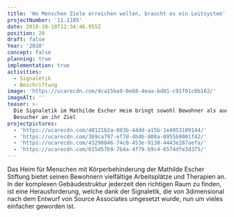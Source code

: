 ```yaml
---
title: 'Wo Menschen Ziele erreichen wollen, braucht es ein Leitsystem'
projectNumber: '11.1105'
date: 2018-10-10T12:34:46.955Z
position: 20
draft: false
Year: '2010'
concept: false
planning: true
implementation: true
activities:
  - Signaletik
  - Beschriftung
image: 'https://ucarecdn.com/4ca15ba9-0e68-4eaa-bd81-c91f01c0b162/'
imageAlt: ''
teaser: >-
  Die Signaletik im Mathilde Escher Heim bringt sowohl Bewohner als auch
  Besucher an ihr Ziel
projectpictures:
  - 'https://ucarecdn.com/40121b2a-083b-44dd-a15b-1e4953109144/'
  - 'https://ucarecdn.com/369ca797-ef7d-4b4b-800a-0955b9001f42/'
  - 'https://ucarecdn.com/43298846-74c0-453e-9138-4443e287aefa/'
  - 'https://ucarecdn.com/615d57b9-7b4a-4f79-b9c4-6574dfe3d375/'
---
```

Das Heim für Menschen mit Körperbehinderung der Mathilde Escher Stiftung bietet seinen Bewohnern vielfältige Arbeitsplätze und Therapien an. In der komplexen Gebäudestruktur jederzeit den richtigen Raum zu finden, ist eine Herausforderung, welche dank der Signaletik, die von 3dimensional nach dem Entwurf von Source Associates umgesetzt wurde, nun um vieles einfacher geworden ist.

